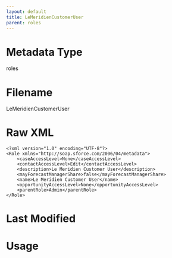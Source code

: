 ```yaml
---
layout: default
title: LeMeridienCustomerUser
parent: roles
---
```

# Metadata Type
roles


# Filename 
LeMeridienCustomerUser


# Raw XML
```
<?xml version="1.0" encoding="UTF-8"?>
<Role xmlns="http://soap.sforce.com/2006/04/metadata">
    <caseAccessLevel>None</caseAccessLevel>
    <contactAccessLevel>Edit</contactAccessLevel>
    <description>Le Meridien Customer User</description>
    <mayForecastManagerShare>false</mayForecastManagerShare>
    <name>Le Meridien Customer User</name>
    <opportunityAccessLevel>None</opportunityAccessLevel>
    <parentRole>Admin</parentRole>
</Role>
```


# Last Modified


# Usage
